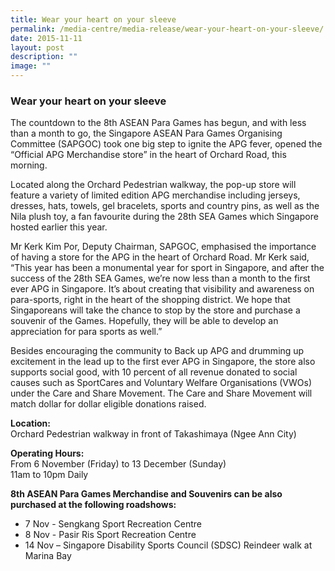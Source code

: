 ```yaml
---
title: Wear your heart on your sleeve
permalink: /media-centre/media-release/wear-your-heart-on-your-sleeve/
date: 2015-11-11
layout: post
description: ""
image: ""
---
```

### **Wear your heart on your sleeve**

The countdown to the 8th ASEAN Para Games has begun, and with less than a month to go, the Singapore ASEAN Para Games Organising Committee (SAPGOC) took one big step to ignite the APG fever, opened the “Official APG Merchandise store” in the heart of Orchard Road, this morning.

Located along the Orchard Pedestrian walkway, the pop-up store will feature a variety of limited edition APG merchandise including jerseys, dresses, hats, towels, gel bracelets, sports and country pins, as well as the Nila plush toy, a fan favourite during the 28th SEA Games which Singapore hosted earlier this year.

Mr Kerk Kim Por, Deputy Chairman, SAPGOC, emphasised the importance of having a store for the APG in the heart of Orchard Road. Mr Kerk said, “This year has been a monumental year for sport in Singapore, and after the success of the 28th SEA Games, we’re now less than a month to the first ever APG in Singapore. It’s about creating that visibility and awareness on para-sports, right in the heart of the shopping district. We hope that Singaporeans will take the chance to stop by the store and purchase a souvenir of the Games. Hopefully, they will be able to develop an appreciation for para sports as well.”

Besides encouraging the community to Back up APG and drumming up excitement in the lead up to the first ever APG in Singapore, the store also supports social good, with 10 percent of all revenue donated to social causes such as SportCares and Voluntary Welfare Organisations (VWOs) under the Care and Share Movement. The Care and Share Movement will match dollar for dollar eligible donations raised.

**Location:**<br>
Orchard Pedestrian walkway in front of Takashimaya (Ngee Ann City)

**Operating Hours:**<br>
From 6 November (Friday) to 13 December (Sunday)<br>
11am to 10pm Daily

**8th ASEAN Para Games Merchandise and Souvenirs can be also purchased at the following roadshows:**

* 7 Nov - Sengkang Sport Recreation Centre<br>
* 8 Nov - Pasir Ris Sport Recreation Centre<br>
* 14 Nov – Singapore Disability Sports Council (SDSC) Reindeer walk at Marina Bay